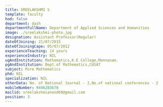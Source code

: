 ```yaml
---
title: SREELAKSHMI S
template: faculty
hod: false
department: dash
departmentFullName: Department of Applied Sciences and Humanities
image: ./sreelakshmi-photo.jpg
designation: Assistant Professor(Regular)
dateOfJoining: 21/07/2015
dateOfJoiningCape: 05/07/2012
experienceTeaching: 14 years
experienceIndustry: NIL
ugAndInstitution: Mathematics,K.E College,Mannanam.
pgAndInstitution: Dept.of Mathematics,CUSAT
subject: Pure Mathematics
phd: NIL
specialization: NIL
otherData: No. of National Journal - 2,No.of national conferences - 2
mobileNumber: 9446283678
mailid: sreelakshmianand69@gmail.com
position: 3
---
```

